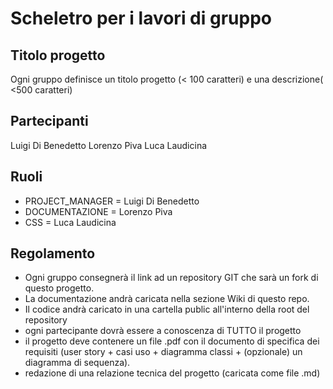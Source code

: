# Scheletro per i lavori di gruppo

## Titolo progetto 

Ogni gruppo definisce un titolo progetto (< 100 caratteri) e una descrizione( <500 caratteri)

## Partecipanti
Luigi Di Benedetto
Lorenzo Piva
Luca Laudicina

## Ruoli

* PROJECT_MANAGER = Luigi Di Benedetto
* DOCUMENTAZIONE = Lorenzo Piva
* CSS = Luca Laudicina

## Regolamento
* Ogni gruppo consegnerà il link ad un repository GIT che sarà un fork di questo progetto.
* La documentazione andrà caricata nella sezione Wiki di questo repo.
* Il codice andrà caricato in una cartella public all'interno della root del repository
* ogni partecipante dovrà essere a conoscenza di TUTTO il progetto
* il progetto deve contenere un file .pdf con il documento di specifica dei requisiti (user story + casi uso + diagramma classi + (opzionale) un diagramma di sequenza).
* redazione di una relazione tecnica del progetto (caricata come file .md)
